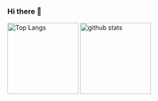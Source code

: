 ### Hi there 👋

<p align="left"> 
  <img alt="Top Langs" height="160px" src="https://github-readme-stats.vercel.app/api/top-langs/?username=Tim-8&layout=compact&show_icons=true&theme=merko" />
  <img alt="github stats" height="160px" src="https://github-readme-stats.vercel.app/api?username=Tim-8&theme=merko&show_icons=ture" />
</p>
<!--
**Tim-8/Tim-8** is a ✨ _special_ ✨ repository because its `README.md` (this file) appears on your GitHub profile.

Here are some ideas to get you started:

- 🔭 I’m currently working on ...
- 🌱 I’m currently learning ...
- 👯 I’m looking to collaborate on ...
- 🤔 I’m looking for help with ...
- 💬 Ask me about ...
- 📫 How to reach me: ...
- 😄 Pronouns: ...
- ⚡ Fun fact: ...
-->
